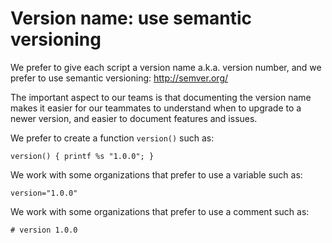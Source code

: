 # Version name: use semantic versioning

We prefer to give each script a version name a.k.a. version number, and we prefer to use semantic versioning: http://semver.org/

The important aspect to our teams is that documenting the version name makes it easier for our teammates to understand when to upgrade to a newer version, and easier to document features and issues.

We prefer to create a function `version()` such as:

    version() { printf %s "1.0.0"; }

We work with some organizations that prefer to use a variable such as:

    version="1.0.0"

We work with some organizations that prefer to use a comment such as:

    # version 1.0.0
    
